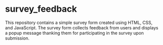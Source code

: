 # survey_feedback
This repository contains a simple survey form created using HTML, CSS, and JavaScript. The survey form collects feedback from users and displays a popup message thanking them for participating in the survey upon submission.
